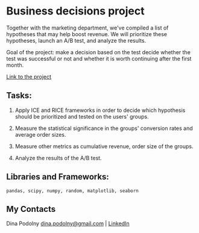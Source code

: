 # Business decisions project

Together with the marketing department, we've compiled a list of hypotheses that may help boost revenue. We will prioritize these hypotheses, launch an A/B test, and analyze the results.

Goal of the project: make a decision based on the test decide whether the test was successful or not and whether it is worth continuing after the first month.

[Link to the project](https://dinapodolny.github.io/business_decisions/business_decisions.htmll)

## Tasks:

1. Apply ICE and RICE frameworks in order to decide which hypothesis should be prioritized and tested on the users' groups.

2. Measure the statistical significance in the groups' conversion rates and average order sizes. 

3. Measure other metrics as cumulative revenue, order size of the groups.

4. Analyze the results of the A/B test.

## Libraries and Frameworks:
`pandas, scipy, numpy, random, matplotlib, seaborn`

## My Contacts
Dina Podolny 
dina.podolny@gmail.com | [LinkedIn](https://linkedin.com/in/dina-podolny)
